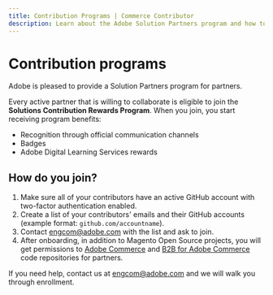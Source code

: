 ```yaml
---
title: Contribution Programs | Commerce Contributor
description: Learn about the Adobe Solution Partners program and how to join.
---
```


# Contribution programs

Adobe is pleased to provide a Solution Partners program for partners.

Every active partner that is willing to collaborate is eligible to join the **Solutions Contribution Rewards Program**.
When you join, you start receiving program benefits:

-  Recognition through official communication channels
-  Badges
-  Adobe Digital Learning Services rewards

## How do you join?

1. Make sure all of your contributors have an active GitHub account with two-factor authentication enabled.
1. Create a list of your contributors' emails and their GitHub accounts (example format: `github.com/accountname`).
1. Contact [engcom@adobe.com](engcom@adobe.com) with the list and ask to join.
1. After onboarding, in addition to Magento Open Source projects, you will get permissions to [Adobe Commerce](https://github.com/magento/partners-magento2ee) and [B2B for Adobe Commerce](https://github.com/magento/partners-magento2b2b) code repositories for partners.

If you need help, contact us at [engcom@adobe.com](engcom@adobe.com) and we will walk you through enrollment.
